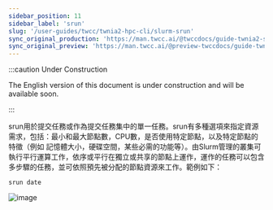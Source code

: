 ```yaml
---
sidebar_position: 11
sidebar_label: 'srun'
slug: '/user-guides/twcc/twnia2-hpc-cli/slurm-srun'
sync_original_production: 'https://man.twcc.ai/@twccdocs/guide-twnia2-srun-zh' 
sync_original_preview: 'https://man.twcc.ai/@preview-twccdocs/guide-twnia2-srun-zh'
---
```


:::caution Under Construction

The English version of this document is under construction and will be available soon.

:::
   
srun用於提交任務或作為提交任務集中的單一任務。srun有多種選項來指定資源需求，包括：最小和最大節點數，CPU數，是否使用特定節點，以及特定節點的特徵（例如 記憶體大小，硬碟空間，某些必需的功能等）。由Slurm管理的叢集可執行平行運算工作，依序或平行在獨立或共享的節點上運作，運作的任務可以包含多步驟的任務，並可依照預先被分配的節點資源來工作。範例如下：
    

```  
srun date
```
![image](https://user-images.githubusercontent.com/109254397/184575433-8504c47e-73aa-4054-b6c3-05e764ce8297.png)

